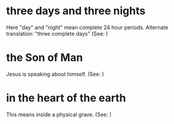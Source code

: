 
# three days and three nights
Here "day" and "night" mean complete 24
hour periods. Alternate translation: "three complete days" (See: )

# the Son of Man
Jesus is speaking about himself. (See: )

# in the heart of the earth
This means inside a physical grave. (See: )
